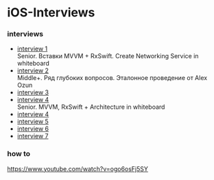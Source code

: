 # iOS-Interviews

### interviews 
- [interview 1](https://www.youtube.com/watch?v=GTMbd9BtHXk) \
Senior. Вставки MVVM + RxSwift. Create Networking Service in whiteboard
- [interview 2](https://www.youtube.com/watch?v=a_z4U0RvQgQ) \
Middle+. Ряд глубоких вопросов. Эталонное проведение от Alex Ozun
- [interview 3](https://www.youtube.com/watch?v=z-27o6bJh8A)
- [interview 4](https://www.youtube.com/watch?v=CadPMJJsl0E&t=3961s) \
Senior. MVVM, RxSwift + Architecture in whiteboard
- [interview 4](https://www.youtube.com/watch?v=CadPMJJsl0E&t=3961s)
- [interview 5](https://www.youtube.com/watch?v=GTMbd9BtHXk&t=2s)
- [interview 6](https://www.youtube.com/watch?v=9iQnkjW39fM&t=2575s)
- [interview 7](https://www.youtube.com/watch?v=HuatPTKnbbQ&t=1749s)
### how to
https://www.youtube.com/watch?v=ogo6osFj5SY

